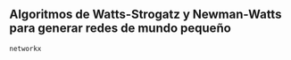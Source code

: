 ## Algoritmos de Watts-Strogatz y Newman-Watts para generar redes de mundo pequeño

```
networkx
```